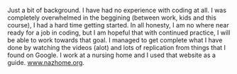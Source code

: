 Just a bit of background. I have had no experience with coding at all. I was completely overwhelmed in the beggining (between work, kids and this course), I had a hard time getting started. 
In all honesty, I am no where near ready for a job in coding, but I am hopeful that with continued practice, I will be able to work towards that goal. I managed to get complete what I have done by watching the videos (alot) and lots of replication from things that I found on Google.
I work at a nursing home and I used that website as a guide. www.nazhome.org.
